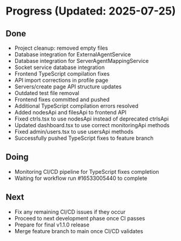 # Progress (Updated: 2025-07-25)

## Done

- Project cleanup: removed empty files
- Database integration for ExternalAgentService
- Database integration for ServerAgentMappingService
- Socket service database integration
- Frontend TypeScript compilation fixes
- API import corrections in profile page
- Servers/create page API structure updates
- Outdated test file removal
- Frontend fixes committed and pushed
- Additional TypeScript compilation errors resolved
- Added nodesApi and filesApi to frontend API
- Fixed ctrls.tsx to use nodesApi instead of deprecated ctrlsApi
- Updated dashboard.tsx to use correct monitoringApi methods
- Fixed admin/users.tsx to use usersApi methods
- Successfully pushed TypeScript fixes to feature branch

## Doing

- Monitoring CI/CD pipeline for TypeScript fixes completion
- Waiting for workflow run #16533005440 to complete

## Next

- Fix any remaining CI/CD issues if they occur
- Proceed to next development phase once CI passes
- Prepare for final v1.1.0 release
- Merge feature branch to main once CI/CD validates
